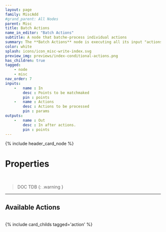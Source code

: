 ```yaml
---
layout: page
family: MiscAdd
#grand_parent: All Nodes
parent: Misc
title: Batch Actions
name_in_editor: "Batch Actions"
subtitle: A node that batche-process individual actions
summary: The **Batch Actions** node is executing all its input "actions" in a single node. It's especially handy if you want to externalize some processing, or have subgraph that offer the opportunity for additional processing.
color: white
splash: icons/icon_misc-write-index.svg
preview_img: previews/index-conditional-actions.png
has_children: true
tagged: 
    - node
    - misc
nav_order: 7
inputs:
    -   name : In
        desc : Points to be matchmaked
        pin : points
    -   name : Actions
        desc : Actions to be processed
        pin : params
outputs:
    -   name : Out
        desc : In after actions.
        pin : points
---
```


{% include header_card_node %}

# Properties
<br>

> DOC TDB
{: .warning }

---
## Available Actions
<br>
{% include card_childs tagged='action' %}